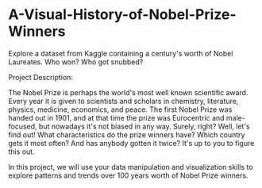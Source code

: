 # A-Visual-History-of-Nobel-Prize-Winners
Explore a dataset from Kaggle containing a century's worth of Nobel Laureates. Who won? Who got snubbed?


Project Description:

The Nobel Prize is perhaps the world's most well known scientific award. Every year it is given to scientists and scholars in chemistry, literature, physics, medicine, economics, and peace. The first Nobel Prize was handed out in 1901, and at that time the prize was Eurocentric and male-focused, but nowadays it's not biased in any way. Surely, right?
Well, let's find out! What characteristics do the prize winners have? Which country gets it most often? And has anybody gotten it twice? It's up to you to figure this out.

In this project, we will use your data manipulation and visualization skills to explore patterns and trends over 100 years worth of Nobel Prize winners.
